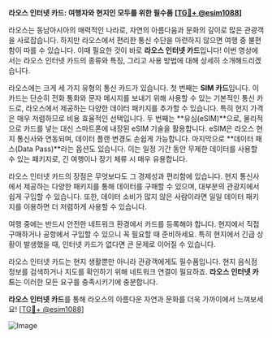 **라오스 인터넷 카드: 여행자와 현지인 모두를 위한 필수품 [[TG💪+ @esim1088](https://t.me/s/esim1088)]**

라오스는 동남아시아의 매력적인 나라로, 자연의 아름다움과 문화의 깊이로 많은 관광객을 사로잡습니다. 하지만 라오스에서 편리한 통신 수단을 마련하지 않으면 여행 중 불편함이 따를 수 있습니다. 이때 필요한 것이 바로 **라오스 인터넷 카드**입니다! 이번 영상에서는 라오스 인터넷 카드의 종류와 특징, 그리고 사용 방법에 대해 상세히 소개해드리겠습니다.

라오스에는 크게 세 가지 유형의 통신 카드가 있습니다. 첫 번째는 **SIM 카드**입니다. 이 카드는 단순히 전화 통화와 문자 메시지를 보내기 위해 사용할 수 있는 기본적인 통신 카드로, 라오스에서 제공하는 다양한 데이터 패키지를 추가할 수 있습니다. 특히 현지 가격은 매우 저렴하므로 비용 효율적인 선택입니다. 두 번째는 **유심(eSIM)**으로, 물리적으로 카드를 넣는 대신 스마트폰에 내장된 eSIM 기술을 활용합니다. eSIM은 라오스 현지 통신사와 연동되며, 데이터 플랜 변경도 손쉽게 가능합니다. 마지막으로 **데이터 패스(Data Pass)**라는 옵션도 있습니다. 이는 일정 기간 동안 무제한 데이터를 사용할 수 있는 패키지로, 긴 여행이나 장기 체류 시 매우 유용합니다.

라오스 인터넷 카드의 장점은 무엇보다도 그 경제성과 편리함에 있습니다. 현지 통신사에서 제공하는 다양한 패키지를 통해 데이터를 구매할 수 있으며, 대부분의 관광지에서 쉽게 구입할 수 있습니다. 또한, 데이터 소비가 많지 않은 사람이라면 일일 데이터 패키지를 이용하면 더 저렴하게 사용할 수 있습니다.

여행 중에는 반드시 안전한 네트워크 환경에서 카드를 등록해야 합니다. 현지에서 직접 구매하거나 공항에서 구입할 수 있으니 꼭 필요할 때 준비하세요. 특히 현지에서 긴급 상황이 발생했을 때, 인터넷 카드가 없다면 큰 문제로 이어질 수 있습니다.

라오스 인터넷 카드는 현지 생활뿐만 아니라 관광객에게도 필수품입니다. 현지 음식점 정보를 검색하거나 지도를 확인하기 위해 네트워크 연결이 필요하죠. **라오스 인터넷 카드**는 이러한 모든 요구를 충족시키기에 충분합니다.

**라오스 인터넷 카드**를 통해 라오스의 아름다운 자연과 문화를 더욱 가까이에서 느껴보세요! [[TG💪+ @esim1088](https://t.me/s/esim1088)]  

![Image](https://i.postimg.cc/Y0z9fWf4/image.png)